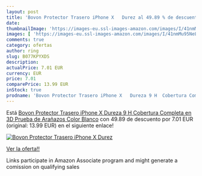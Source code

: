 ```yaml
---
layout: post
title: 'Bovon Protector Trasero iPhone X   Durez al 49.89 % de descuento'
date: 
thumbnailImage: 'https://images-eu.ssl-images-amazon.com/images/I/41nmMu95NeL._SL200_.jpg'
images: [ 'https://images-eu.ssl-images-amazon.com/images/I/41nmMu95NeL._SL200_.jpg' ]
comments: true
category: ofertas
author: ring
slug: B077KPYXDS
description:
actualPrice: 7.01 EUR
currency: EUR
price: 7.01
comparePrice: 13.99 EUR
inStock: true
prodname: 'Bovon Protector Trasero iPhone X   Dureza 9 H  Cobertura Completa en 3D  Prueba de Arañazos  Color Blanco'
---
```


Está [Bovon Protector Trasero iPhone X   Dureza 9 H  Cobertura Completa en 3D  Prueba de Arañazos  Color Blanco](https://www.amazon.es/dp/B077KPYXDS/?tag=tolees-21) con 49.89 de descuento por 7.01 EUR (original: 13.99 EUR) en el siguiente enlace!

[![Bovon Protector Trasero iPhone X   Durez](https://images-eu.ssl-images-amazon.com/images/I/41nmMu95NeL._SL200_.jpg)](https://www.amazon.es/dp/B077KPYXDS/?tag=tolees-21)

[Ver la oferta!!](https://www.amazon.es/dp/B077KPYXDS/?tag=tolees-21)

Links participate in Amazon Associate program and might generate a comission on qualifying sales


